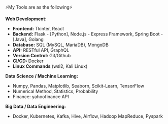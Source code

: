 ⚡My Tools are as the following⚡

**Web Development:**
- **Frontend:** Tkinter, React
- **Backend:** Flask - [Python], Node.js - Express Framework, Spring Boot - [Java], Golang
- **Database:** SQL (MySQL, MariaDB), MongoDB
- **API:** RESTful API, GraphQL
- **Version Control:** Git/Github
- **CI/CD:** Docker
- **Linux Commands** (wsl2, Kali Linux)

**Data Science / Machine Learning:**
- Numpy, Pandas, Matplotlib, Seaborn, Scikit-Learn, TensorFlow
- Numerical Method, Statistics, Probability
- Finance: yahoofinance API

**Big Data / Data Engineering:**
- Docker, Kubernetes, Kafka, Hive, Airflow, Hadoop MapReduce, Pyspark
<!--
**AlienX77-cmd/AlienX77-cmd** is a ✨ _special_ ✨ repository because its `README.md` (this file) appears on your GitHub profile.

Here are some ideas to get you started:

- 🔭 I’m currently working on ...
- 🌱 I’m currently learning ...
- 👯 I’m looking to collaborate on ...
- 🤔 I’m looking for help with ...
- 💬 Ask me about ...
- 📫 How to reach me: ...
- 😄 Pronouns: ...
- ⚡ Fun fact: ...
-->
